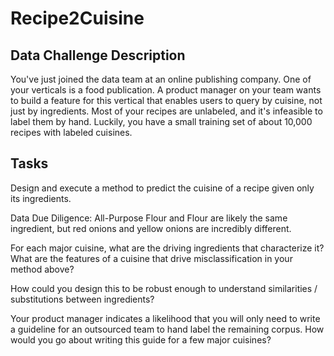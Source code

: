 # Recipe2Cuisine

## Data Challenge Description

You've just joined the data team at an online publishing company. One of your verticals is a food publication. A product manager on your team wants to build a feature for this vertical that enables users to query by cuisine, not just by ingredients. Most of your recipes are unlabeled, and it's infeasible to label them by hand. Luckily, you have a small training set of about 10,000 recipes with labeled cuisines.

## Tasks
Design and execute a method to predict the cuisine of a recipe given only its ingredients.

Data Due Diligence: All-Purpose Flour and Flour are likely the same ingredient, but red onions and yellow onions are incredibly different.

For each major cuisine, what are the driving ingredients that characterize it? What are the features of a cuisine that drive misclassification in your method above?

How could you design this to be robust enough to understand similarities / substitutions between ingredients?

Your product manager indicates a likelihood that you will only need to write a guideline for an outsourced team to hand label the remaining corpus. How would you go about writing this guide for a few major cuisines?
